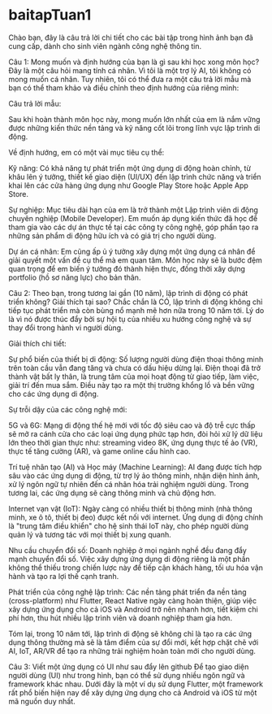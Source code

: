 # baitapTuan1
Chào bạn, đây là câu trả lời chi tiết cho các bài tập trong hình ảnh bạn đã cung cấp, dành cho sinh viên ngành công nghệ thông tin.

Câu 1: Mong muốn và định hướng của bạn là gì sau khi học xong môn học?
Đây là một câu hỏi mang tính cá nhân. Vì tôi là một trợ lý AI, tôi không có mong muốn cá nhân. Tuy nhiên, tôi có thể đưa ra một câu trả lời mẫu mà bạn có thể tham khảo và điều chỉnh theo định hướng của riêng mình:

Câu trả lời mẫu:

Sau khi hoàn thành môn học này, mong muốn lớn nhất của em là nắm vững được những kiến thức nền tảng và kỹ năng cốt lõi trong lĩnh vực lập trình di động.

Về định hướng, em có một vài mục tiêu cụ thể:

Kỹ năng: Có khả năng tự phát triển một ứng dụng di động hoàn chỉnh, từ khâu lên ý tưởng, thiết kế giao diện (UI/UX) đến lập trình chức năng và triển khai lên các cửa hàng ứng dụng như Google Play Store hoặc Apple App Store.

Sự nghiệp: Mục tiêu dài hạn của em là trở thành một Lập trình viên di động chuyên nghiệp (Mobile Developer). Em muốn áp dụng kiến thức đã học để tham gia vào các dự án thực tế tại các công ty công nghệ, góp phần tạo ra những sản phẩm di động hữu ích và có giá trị cho người dùng.

Dự án cá nhân: Em cũng ấp ủ ý tưởng xây dựng một ứng dụng cá nhân để giải quyết một vấn đề cụ thể mà em quan tâm. Môn học này sẽ là bước đệm quan trọng để em biến ý tưởng đó thành hiện thực, đồng thời xây dựng portfolio (hồ sơ năng lực) cho bản thân.

Câu 2: Theo bạn, trong tương lai gần (10 năm), lập trình di động có phát triển không? Giải thích tại sao?
Chắc chắn là CÓ, lập trình di động không chỉ tiếp tục phát triển mà còn bùng nổ mạnh mẽ hơn nữa trong 10 năm tới. Lý do là vì nó được thúc đẩy bởi sự hội tụ của nhiều xu hướng công nghệ và sự thay đổi trong hành vi người dùng.

Giải thích chi tiết:

Sự phổ biến của thiết bị di động: Số lượng người dùng điện thoại thông minh trên toàn cầu vẫn đang tăng và chưa có dấu hiệu dừng lại. Điện thoại đã trở thành vật bất ly thân, là trung tâm của mọi hoạt động từ giao tiếp, làm việc, giải trí đến mua sắm. Điều này tạo ra một thị trường khổng lồ và bền vững cho các ứng dụng di động.

Sự trỗi dậy của các công nghệ mới:

5G và 6G: Mạng di động thế hệ mới với tốc độ siêu cao và độ trễ cực thấp sẽ mở ra cánh cửa cho các loại ứng dụng phức tạp hơn, đòi hỏi xử lý dữ liệu lớn theo thời gian thực như: streaming video 8K, ứng dụng thực tế ảo (VR), thực tế tăng cường (AR), và game online cấu hình cao.

Trí tuệ nhân tạo (AI) và Học máy (Machine Learning): AI đang được tích hợp sâu vào các ứng dụng di động, từ trợ lý ảo thông minh, nhận diện hình ảnh, xử lý ngôn ngữ tự nhiên đến cá nhân hóa trải nghiệm người dùng. Trong tương lai, các ứng dụng sẽ càng thông minh và chủ động hơn.

Internet vạn vật (IoT): Ngày càng có nhiều thiết bị thông minh (nhà thông minh, xe ô tô, thiết bị đeo) được kết nối với internet. Ứng dụng di động chính là "trung tâm điều khiển" cho hệ sinh thái IoT này, cho phép người dùng quản lý và tương tác với mọi thiết bị xung quanh.

Nhu cầu chuyển đổi số: Doanh nghiệp ở mọi ngành nghề đều đang đẩy mạnh chuyển đổi số. Việc xây dựng ứng dụng di động riêng là một phần không thể thiếu trong chiến lược này để tiếp cận khách hàng, tối ưu hóa vận hành và tạo ra lợi thế cạnh tranh.

Phát triển của công nghệ lập trình: Các nền tảng phát triển đa nền tảng (cross-platform) như Flutter, React Native ngày càng hoàn thiện, giúp việc xây dựng ứng dụng cho cả iOS và Android trở nên nhanh hơn, tiết kiệm chi phí hơn, thu hút nhiều lập trình viên và doanh nghiệp tham gia hơn.

Tóm lại, trong 10 năm tới, lập trình di động sẽ không chỉ là tạo ra các ứng dụng thông thường mà sẽ là tâm điểm của sự đổi mới, kết hợp chặt chẽ với AI, IoT, AR/VR để tạo ra những trải nghiệm hoàn toàn mới cho người dùng.

Câu 3: Viết một ứng dụng có UI như sau đẩy lên github
Để tạo giao diện người dùng (UI) như trong hình, bạn có thể sử dụng nhiều ngôn ngữ và framework khác nhau. Dưới đây là một ví dụ sử dụng Flutter, một framework rất phổ biến hiện nay để xây dựng ứng dụng cho cả Android và iOS từ một mã nguồn duy nhất.
